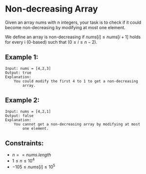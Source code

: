 # Non-decreasing Array

Given an array nums with n integers, your task is to check if it could  
become non-decreasing by modifying at most one element.

We define an array is non-decreasing if $nums[i] \le nums[i + 1]$ holds  
for every i (0-based) such that $(0 \le i \le n - 2)$.

 

## Example 1:

    Input: nums = [4,2,3]
    Output: true
    Explanation:    
        You could modify the first 4 to 1 to get a non-decreasing 
            array.


## Example 2:

    Input: nums = [4,2,1]
    Output: false
    Explanation:    
        You cannot get a non-decreasing array by modifying at most 
            one element.


 

## Constraints:

* $n == nums.length$
* $1 \le n \le 10^4$
* $-105 \le nums[i] \le 10^5$

